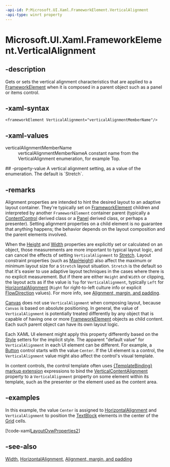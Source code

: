 ```yaml
---
-api-id: P:Microsoft.UI.Xaml.FrameworkElement.VerticalAlignment
-api-type: winrt property
---
```


<!-- Property syntax
public Windows.UI.Xaml.VerticalAlignment VerticalAlignment { get;  set; }
-->

# Microsoft.UI.Xaml.FrameworkElement.VerticalAlignment

## -description

Gets or sets the vertical alignment characteristics that are applied to a [FrameworkElement](frameworkelement.md) when it is composed in a parent object such as a panel or items control.

## -xaml-syntax

```xaml
<frameworkElement VerticalAlignment="verticalAlignmentMemberName"/>
```

## -xaml-values
<dl><dt>verticalAlignmentMemberName</dt><dd>verticalAlignmentMemberNameA constant name from the VerticalAlignment enumeration, for example Top.</dd>
</dl>
## -property-value
A vertical alignment setting, as a value of the enumeration. The default is `Stretch`.

## -remarks

Alignment properties are intended to hint the desired layout to an adaptive layout container. They're typically set on [FrameworkElement](frameworkelement.md) children and interpreted by another `FrameworkElement` container parent (typically a [ContentControl](../microsoft.ui.xaml.controls/contentcontrol.md) derived class or a [Panel](../microsoft.ui.xaml.controls/panel.md) derived class, or perhaps a presenter). Setting alignment properties on a child element is no guarantee that anything happens; the behavior depends on the layout composition and the parent elements involved.

When the [Height](frameworkelement_height.md) and [Width](frameworkelement_width.md) properties are explicitly set or calculated on an object, those measurements are more important to typical layout logic, and can cancel the effects of setting `VerticalAlignment` to [Stretch](horizontalalignment.md). Layout constraint properties (such as [MaxHeight](frameworkelement_maxheight.md)) also affect the maximum or minimum layout size for a `Stretch` layout situation. `Stretch` is the default so that it's easier to use adaptive layout techniques in the cases where there is no explicit measurement. But if there are either `Height` and `Width` or clipping, the layout acts as if the value is `Top` for `VerticalAlignment`, typically `Left` for [HorizontalAlignment](frameworkelement_horizontalalignment.md) (`Right` for right-to-left culture info or explicit [FlowDirection](frameworkelement_flowdirection.md) values). For more info, see [Alignment, margin, and padding](/windows/uwp/layout/alignment-margin-padding).

[Canvas](../microsoft.ui.xaml.controls/canvas.md) does not use `VerticalAlignment` when composing layout, because `Canvas` is based on absolute positioning. In general, the value of `VerticalAlignment` is potentially treated differently by any object that is capable of having one or more [FrameworkElement](frameworkelement.md) objects as child content. Each such parent object can have its own layout logic.

Each XAML UI element might apply this property differently based on the [Style](style.md) setters for the implicit style. The apparent "default value" for `VerticalAlignment` in each UI element can be different. For example, a [Button](../microsoft.ui.xaml.controls/button.md) control starts with the value `Center`. If the UI element is a control, the `VerticalAlignment` value might also affect the control's visual template.

In content controls, the control template often uses [{TemplateBinding} markup extension](/windows/uwp/xaml-platform/templatebinding-markup-extension) expressions to bind the [VerticalContentAlignment](../microsoft.ui.xaml.controls/control_verticalcontentalignment.md) property to a `VerticalAlignment` property on some element within its template, such as the presenter or the element used as the content area.

## -examples

In this example, the value `Center` is assigned to [HorizontalAlignment](frameworkelement_horizontalalignment.md) and `VerticalAlignment` to position the [TextBlock](../microsoft.ui.xaml.controls/textblock.md) elements in the center of the [Grid](../microsoft.ui.xaml.controls/grid.md) cells.

[!code-xaml[LayoutOvwProperties2](../microsoft.ui.xaml/code/layout_ovw_all/CSharp/MainPage.xaml#SnippetLayoutOvwProperties2)]

## -see-also

[Width](frameworkelement_width.md), [HorizontalAlignment](frameworkelement_horizontalalignment.md), [Alignment, margin, and padding](/windows/uwp/layout/alignment-margin-padding)
